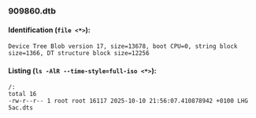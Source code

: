 ### 909860.dtb
#### Identification (`file <*>`):
```
Device Tree Blob version 17, size=13678, boot CPU=0, string block size=1366, DT structure block size=12256
```
#### Listing (`ls -AlR --time-style=full-iso <*>`):
```
/:
total 16
-rw-r--r-- 1 root root 16117 2025-10-10 21:56:07.410878942 +0100 LHG 5ac.dts
```

